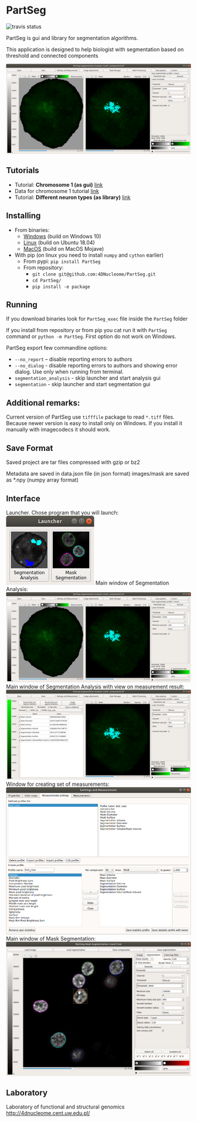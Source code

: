 # PartSeg
![travis status](https://travis-ci.com/Czaki/PartSeg.svg?token=qt6JVrYstUBNKsomFCaa&branch=master)

PartSeg is gui and library for segmentation algorithms.

This application is designed to help biologist with segmentation 
based on threshold and connected components 

![interface](images/analysis_gui.png)

## Tutorials
* Tutorial: **Chromosome 1 (as gui)** [link](https://4dnucleome.cent.uw.edu.pl/PartSeg/tutorials/tutorial_chromosome_1/)
* Data for chromosome 1 tutorial [link](https://4dnucleome.cent.uw.edu.pl/PartSeg/Downloads/PartSeg_samples.zip)
* Tutorial: **Different neuron types (as library)** [link](https://4dnucleome.cent.uw.edu.pl/PartSeg/tutorials/tutorial_diferrent_neurons/)

## Installing
* From binaries:
  * [Windows](https://4dnucleome.cent.uw.edu.pl/PartSeg/Downloads/PartSeg_alpha-windows.zip) (build on Windows 10)
  * [Linux](https://4dnucleome.cent.uw.edu.pl/PartSeg/Downloads/PartSeg_alpha-linux.zip) (build on Ubuntu 18.04)
  * [MacOS](https://4dnucleome.cent.uw.edu.pl/PartSeg/Downloads/PartSeg_alpha-macos.zip) (build on MacOS Mojave) 
* With pip (on linux you need to install `numpy` and `cython` earlier) 
    * From pypi: `pip install PartSeg`
    * From repository: 
      * `git clone git@github.com:4DNucleome/PartSeg.git`
      * `cd PartSeg/` 
      * `pip install -e package` 
 

## Running 
If you download binaries look for `PartSeg_exec` file inside the `PartSeg` folder 

If you install from repository or from pip you cat run it with `PartSeg` command or `python -m PartSeg`. 
First option do not work on Windows. 

PartSeg export few commandline options: 
- `--no_report` – disable reporting errors to authors
- `--no_dialog` - disable reporting errors to authors and showing error dialog. Use only when running from terminal.
- `segmentation_analysis` - skip launcher and start analysis gui
- `segmentation` - skip launcher and start segmentation gui 


## Additional remarks:
Current version of PartSeg use `tifffile` package to read `*.tiff` files. Because newer version is easy to install
only on Windows. If you install it manually with imagecodecs it should work.    


## Save Format
Saved project are tar files compressed with gzip or bz2 

Metadata are saved in data.json file (in json format)
images/mask are saved as *.npy (numpy array format)


## Interface
Launcher. Chose program that you will launch:   
![launcher](images/launcher.png)
Main window of Segmentation Analysis:
![interface](images/analysis_gui.png)
Main window of Segmentation Analysis with view on measurement result:  
![interface](images/analysis_gui2.png)
Window for creating set of measurements: 
![statistics](images/statisitcs.png)
Main window of Mask Segmentation:  
![mask interface](images/mask_gui.png)



## Laboratory
Laboratory of functional and structural genomics
http://4dnucleome.cent.uw.edu.pl/


